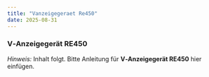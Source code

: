 ```yaml
---
title: "Vanzeigegeraet Re450"
date: 2025-08-31
---
```


### V‑Anzeigegerät RE450

*Hinweis:* Inhalt folgt. Bitte Anleitung für **V‑Anzeigegerät RE450** hier einfügen.
